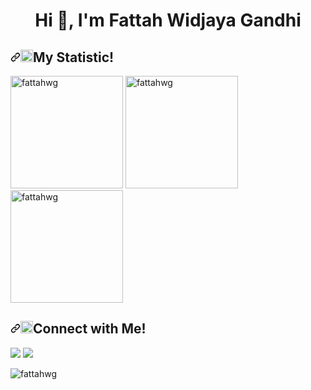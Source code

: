 <h1 align="center">Hi 👋, I'm Fattah Widjaya Gandhi</h1>

<h2 dir="auto"><a id="user-content-connect" class="anchor" aria-hidden="true" href="#connect"><svg class="octicon octicon-link" viewBox="0 0 16 16" version="1.1" width="16" height="16" aria-hidden="true"><path fill-rule="evenodd" d="M7.775 3.275a.75.75 0 001.06 1.06l1.25-1.25a2 2 0 112.83 2.83l-2.5 2.5a2 2 0 01-2.83 0 .75.75 0 00-1.06 1.06 3.5 3.5 0 004.95 0l2.5-2.5a3.5 3.5 0 00-4.95-4.95l-1.25 1.25zm-4.69 9.64a2 2 0 010-2.83l2.5-2.5a2 2 0 012.83 0 .75.75 0 001.06-1.06 3.5 3.5 0 00-4.95 0l-2.5 2.5a3.5 3.5 0 004.95 4.95l1.25-1.25a.75.75 0 00-1.06-1.06l-1.25 1.25a2 2 0 01-2.83 0z"></path></svg></a><g-emoji class="g-emoji" alias="link" fallback-src="https://github.githubassets.com/images/icons/emoji/unicode/1f517.png"><img class="emoji" alt="link" height="20" width="20" src="https://github.githubassets.com/images/icons/emoji/unicode/1f517.png"></g-emoji>My Statistic!</h2>
<p dir="auto">
<img height="180em" src="https://github-readme-stats.vercel.app/api/top-langs?username=fattahwg&show_icons=true&locale=en&layout=compact" alt="fattahwg" />
<img height="180em" src="https://github-readme-stats.vercel.app/api?username=fattahwg&show_icons=true&locale=en" alt="fattahwg" />
<img height="180em" src="https://github-readme-streak-stats.herokuapp.com/?user=fattahwg&" alt="fattahwg" />
    

<h2 dir="auto"><a id="user-content-connect" class="anchor" aria-hidden="true" href="#connect"><svg class="octicon octicon-link" viewBox="0 0 16 16" version="1.1" width="16" height="16" aria-hidden="true"><path fill-rule="evenodd" d="M7.775 3.275a.75.75 0 001.06 1.06l1.25-1.25a2 2 0 112.83 2.83l-2.5 2.5a2 2 0 01-2.83 0 .75.75 0 00-1.06 1.06 3.5 3.5 0 004.95 0l2.5-2.5a3.5 3.5 0 00-4.95-4.95l-1.25 1.25zm-4.69 9.64a2 2 0 010-2.83l2.5-2.5a2 2 0 012.83 0 .75.75 0 001.06-1.06 3.5 3.5 0 00-4.95 0l-2.5 2.5a3.5 3.5 0 004.95 4.95l1.25-1.25a.75.75 0 00-1.06-1.06l-1.25 1.25a2 2 0 01-2.83 0z"></path></svg></a><g-emoji class="g-emoji" alias="link" fallback-src="https://github.githubassets.com/images/icons/emoji/unicode/1f517.png"><img class="emoji" alt="link" height="20" width="20" src="https://github.githubassets.com/images/icons/emoji/unicode/1f517.png"></g-emoji>Connect with Me!</h2>
<p dir="auto">
<a href="https://www.linkedin.com/in/fattahwg" rel="nofollow"><img src="https://camo.githubusercontent.com/59c94ca047290f388844310b5626384fec028f659f627e6730977203f9894976/68747470733a2f2f696d672e736869656c64732e696f2f62616467652f2d6c696e6b6564696e2d3138313731373f7374796c653d666f722d7468652d6261646765266c6f676f3d6c696e6b6564696e" data-canonical-src="https://img.shields.io/badge/-linkedin-181717?style=for-the-badge&amp;logo=linkedin" style="max-width: 100%;"></a>
<a href="mailto: off.fattah@gmail.com"><img src="https://camo.githubusercontent.com/11ac29447aef1249b876466acf1eafba612642550eba8799bbecc1897a22943a/68747470733a2f2f696d672e736869656c64732e696f2f62616467652f2d676d61696c2d3138313731373f7374796c653d666f722d7468652d6261646765266c6f676f3d676d61696c" data-canonical-src="https://img.shields.io/badge/-gmail-181717?style=for-the-badge&amp;logo=gmail" style="max-width: 100%;"></a>
</p>
   
<p align="left"> <img src="https://komarev.com/ghpvc/?username=fattahwg&label=Profile%20views&color=0e75b6&style=flat" alt="fattahwg" /> </p>
